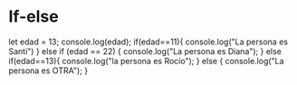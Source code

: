 # If-else
let edad = 13;
console.log(edad);
if(edad==11){
    console.log("La persona es Santi")
}
else if (edad == 22) {
  console.log("La persona es Diana");
}
else if(edad==13){
    console.log("la persona es Rocío");
}
else {
 console.log("La persona es OTRA");
}
